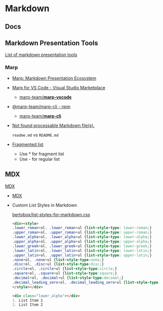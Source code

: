 # Markdown

<!-- Well this is meta -->

## Docs


## Markdown Presentation Tools

[List of markdown presentation tools](https://gist.github.com/johnloy/27dd124ad40e210e91c70dd1c24ac8c8)

### Marp

* [Marp: Markdown Presentation Ecosystem](https://marp.app/)
* [Marp for VS Code - Visual Studio Marketplace](https://marketplace.visualstudio.com/items?itemName=marp-team.marp-vscode)
  * [marp-team/**marp-vscode**](https://github.com/marp-team/marp-vscode)
* [@marp-team/marp-cli - npm](https://www.npmjs.com/package/@marp-team/marp-cli)
  * [marp-team/**marp-cli**](https://github.com/marp-team/marp-cli)

* [Not found processable Markdown file(s).](https://github.com/marp-team/marp-cli/issues/95)

   `readme.md` vs `README.md`

* [Fragmented list](https://github.com/marp-team/marpit/issues/145)

  * Use \* for fragment list
  * Use \- for regular list

## MDX

[MDX](https://mdxjs.com/)



* [MDX](https://mdxjs.com/)


* Custom List Styles in Markdown

    [bertobox/list-styles-for-markdown.css](https://gist.github.com/bertobox/3503850)

    ```html
    <div><style>
    .lower_roman+ol, .lower_roman+ul {list-style-type: lower-roman;}
    .upper_roman+ol, .upper_roman+ul {list-style-type: upper-roman;}
    .lower_alpha+ol, .lower_alpha+ul {list-style-type: lower-alpha;}
    .upper_alpha+ol, .upper_alpha+ul {list-style-type: upper-alpha;}
    .lower_greek+ol, .lower_greek+ul {list-style-type: lower-greek;}
    .lower_latin+ol, .lower_latin+ul {list-style-type: lower-latin;}
    .upper_latin+ol, .upper_latin+ul {list-style-type: upper-latin;}
    .none+ol, .none+ul {list-style-type:none;}
    .disc+ol, .disc+ul {list-style-type:disc;}
    .circle+ol, .circle+ul {list-style-type:circle;}
    .square+ol, .square+ul {list-style-type:square;}
    .decimal+ol, .decimal+ul {list-style-type:decimal;}
    .decimal_leading_zero+ol, .decimal_leading_zero+ul {list-style-type:decimal-leading-zero;}
    </style></div>
    ```

    ```md
    <div class="lower_alpha"></div>
    1. List Item 1
    2. List Item 2
    ```

